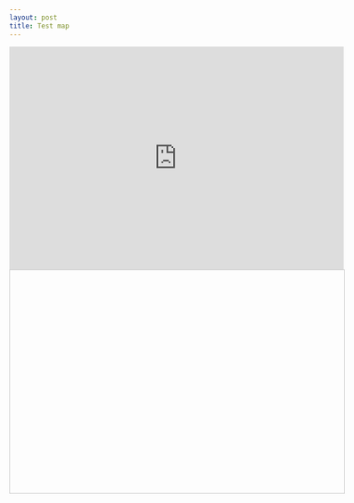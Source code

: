 ```yaml
---
layout: post
title: Test map
---
```


<iframe src="http://editor.giscloud.com/rest/1/maps/818532/render.iframe?bound=399918.5319880396,6800143.784362406,848451.013965454,7067979.131473662&toolbar=true&popups=true&layerlist=true" width="600" height="400" frameborder="0"></iframe>

<script type='text/javascript' src='http://api.giscloud.com/1/api.js' ></script>
<div id='mapViewer' style='border: 1px solid #C5C5C5; width: 600px; height: 400px'></div>
<script type='text/javascript'>
giscloud.ready(function () {
var mapId = 818532,
    b = new giscloud.Bounds(399918.5319880396, 6800143.784362406, 848451.013965454, 7067979.131473662),
        viewer = new giscloud.Viewer('mapViewer', mapId).bounds(b);
});
</script>
